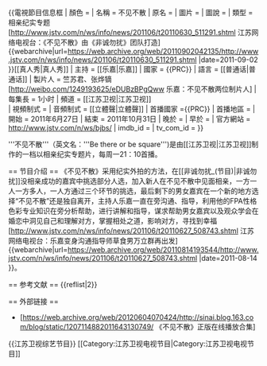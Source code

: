 {{電視節目信息框
| 顏色       = 
| 名稱       = 不见不散
| 原名       =
| 圖片       =
| 圖說       =
| 類型       = 相亲纪实专题<ref name="团队打造">[http://www.jstv.com/n/ws/info/news/201106/t20110630_511291.shtml 江苏网络电视台：《不见不散》由《非诚勿扰》团队打造] {{webarchive|url=https://web.archive.org/web/20110902042135/http://www.jstv.com/n/ws/info/news/201106/t20110630_511291.shtml |date=2011-09-02 }}</ref>[[真人秀|真人秀]]
| 主持       = [[乐嘉|乐嘉]]
| 國家       = {{PRC}}
| 語言       = [[普通话|普通话]]
| 製片人     = 竺苏君、张烨镝<ref>[http://weibo.com/1249193625/eDUBzBPgQww 乐嘉：不见不散两位制片人]</ref>
| 每集長     = 1小时
| 頻道       = [[江苏卫视|江苏卫视]]  
| 視頻制式   = 
| 音頻制式   = [[立體聲|立體聲]]
| 首播國家   ={{PRC}}
| 首播地區   =
| 開始       = 2011年6月27日
| 結束       = 2011年10月31日
| 晚於       =
| 早於       =
| 官方網站   = http://www.jstv.com/n/ws/bjbs/
| imdb_id    =
| tv_com_id  =
}}

'''不见不散'''（英文名：'''Be there or be square''')是由[[江苏卫视|江苏卫视]]制作的一档以相亲纪实专题片<ref name="团队打造" />，每周一21：10首播。

== 节目介绍 ==
《不见不散》采用纪实外拍的方法，在[[非诚勿扰_(节目)|非诚勿扰]]没相亲成功的嘉宾中挑选部分人选，加入新人在不见不散中见面相亲，一方一人一方多人，一人方通过三个环节的挑选，最后剩下的男女嘉宾在一个新的地方选择“不见不散”还是独自离开，主持人乐嘉一直在旁沟通、指导，利用他的FPA性格色彩专业知识在旁分析帮助，进行讲解和指导，谋求帮助男女嘉宾以及观众学会在婚恋中洞见自己和理解对方，掌握相处之道，影响对方，寻找到幸福<ref>[http://www.jstv.com/n/ws/info/news/201106/t20110627_508743.shtml 江苏网络电视台：乐嘉变身沟通指导师草食男万立群再出发] {{webarchive|url=https://web.archive.org/web/20110814193544/http://www.jstv.com/n/ws/info/news/201106/t20110627_508743.shtml |date=2011-08-14 }}</ref>。

== 参考文献 ==
{{reflist|2}}

== 外部链接 ==
* [https://web.archive.org/web/20120604070424/http://sinai.blog.163.com/blog/static/1207114882011643130749/ 《不见不散》正版在线播放合集]


{{江苏卫视综艺节目}}
[[Category:江苏卫视电视节目|Category:江苏卫视电视节目]]